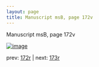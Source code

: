 ```yaml
---
layout: page
title: Manuscript msB, page 172v
---
```


Manuscript msB, page 172v

[![image](http://www.homermultitext.org/iipsrv?OBJ=IIP,1.0&FIF=/project/homer/pyramidal/deepzoom/hmt/vbbifolio/v1/vb_172v_173r.tif&WID=100&CVT=JPEG)](http://www.homermultitext.org/ict2/?urn=urn:cite2:hmt:vbbifolio.v1:vb_172v_173r)

prev:  [172r](../172r) | next:  [173r](../173r)


